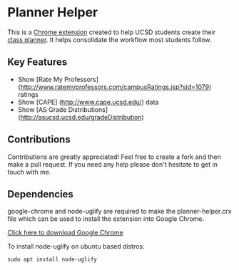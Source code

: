 # Planner Helper

This is a [Chrome extension](http://goo.gl/8ZzYSM) created to help UCSD students create their [class planner](https://act.ucsd.edu/webreg2). It helps consolidate the workflow most students follow.

## Key Features
* Show [Rate My Professors] (http://www.ratemyprofessors.com/campusRatings.jsp?sid=1079) ratings
* Show [CAPE] (http://www.cape.ucsd.edu/) data
* Show [AS Grade Distributions] (http://asucsd.ucsd.edu/gradeDistribution)

## Contributions
Contributions are greatly appreciated! Feel free to create a fork and then make a pull request. If you need any help please don't hesitate to get in touch with me.

## Dependencies
google-chrome and node-uglify are required to make the planner-helper.crx file which can be used to install the extension into Google Chrome.

[Click here to download Google Chrome](https://www.google.com/chrome/browser/desktop/)

To install node-uglify on ubuntu based distros:
```
sudo apt install node-uglify
```